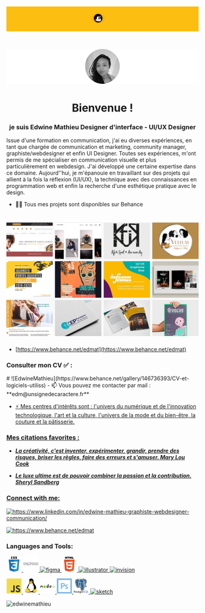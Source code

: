 # ![EdwineMathieu](https://github.com/EdwineMathieu/EdwineMathieu/blob/main/Behance-Entete_Edwine%20Mathieu.gif)

# ![EdwineMathieu](https://github.com/EdwineMathieu/EdwineMathieu/blob/main/Github_Photo_Profil_Readme.png)
<h1 align="center">Bienvenue ! </h1>
<h3 align="center"> je suis Edwine Mathieu Designer d'interface - UI/UX Designer</h3>

Issue d'une formation en communication, j'ai eu diverses expériences, en tant que chargée de communication et marketing, community manager, graphiste/webdesigner et enfin UI Designer. Toutes ses expériences, m'ont permis de me spécialiser en communication visuelle et plus particulièrement en webdesign. J'ai développé une certaine expertise dans ce domaine. Aujourd''hui, je m'épanouie en travaillant sur des projets qui allient à la fois la réflexion (UI/UX), la technique avec des connaissances en programmation web et enfin la recherche d'une esthétique pratique avec le design. 

- 👨‍💻 Tous mes projets sont disponibles sur Behance 
# ![EdwineMathieu](https://github.com/EdwineMathieu/EdwineMathieu/blob/main/Behance_Edwine_Mathieu_Projets.jpg)
- [https://www.behance.net/edmat](https://www.behance.net/edmat)

<h3>Consulter mon CV ✅ :</h3> 
# ![EdwineMathieu](https://www.behance.net/gallery/146736393/CV-et-logiciels-utiliss)
- 📫 Vous pouvez me contacter par mail : **edm@unsignedecaractere.fr** <a href="ici" src="mailto:edm@unsignedecaractere.fr" alt="adresse mail edm@unsignedecaractere.fr"> 

- ⚡ Mes centres d'intérêts sont : l'univers du numérique et de l'innovation technologique, l'art et la culture, l'univers de la mode et du bien-être, la couture et la pâtisserie.
<h3> Mes citations favorites :</h3>

- ***La créativité, c'est inventer, expérimenter, grandir, prendre des risques, briser les règles, faire des erreurs et s'amuser. Mary Lou Cook***

- ***Le luxe ultime est de pouvoir combiner la passion et la contribution. Sheryl Sandberg***

<h3 align="left">Connect with me:</h3>
<p align="left">
<a href="https://linkedin.com/in/https://www.linkedin.com/in/edwine-mathieu-graphiste-webdesigner-communication/" target="blank"><img align="center" src="https://raw.githubusercontent.com/rahuldkjain/github-profile-readme-generator/master/src/images/icons/Social/linked-in-alt.svg" alt="https://www.linkedin.com/in/edwine-mathieu-graphiste-webdesigner-communication/" height="30" width="40" /></a>
  
<a href="https://www.behance.net/https://www.behance.net/edmat" target="blank"><img align="center" src="https://raw.githubusercontent.com/rahuldkjain/github-profile-readme-generator/master/src/images/icons/Social/behance.svg" alt="https://www.behance.net/edmat" height="30" width="40" /></a>
</p>

<h3 align="left">Languages and Tools:</h3>
<p align="left"> <a href="https://www.w3schools.com/css/" target="_blank" rel="noreferrer"> <img src="https://raw.githubusercontent.com/devicons/devicon/master/icons/css3/css3-original-wordmark.svg" alt="css3" width="40" height="40"/> </a> 
<a href="https://expressjs.com" target="_blank" rel="noreferrer"> <img src="https://raw.githubusercontent.com/devicons/devicon/master/icons/express/express-original-wordmark.svg" alt="express" width="40" height="40"/> </a> <a href="https://www.figma.com/" target="_blank" rel="noreferrer"> <img src="https://www.vectorlogo.zone/logos/figma/figma-icon.svg" alt="figma" width="40" height="40"/> </a> <a href="https://www.w3.org/html/" target="_blank" rel="noreferrer"> <img src="https://raw.githubusercontent.com/devicons/devicon/master/icons/html5/html5-original-wordmark.svg" alt="html5" width="40" height="40"/> </a> <a href="https://www.adobe.com/in/products/illustrator.html" target="_blank" rel="noreferrer"> <img src="https://www.vectorlogo.zone/logos/adobe_illustrator/adobe_illustrator-icon.svg" alt="illustrator" width="40" height="40"/> </a> <a href="https://www.invisionapp.com/" target="_blank" rel="noreferrer"> <img src="https://www.vectorlogo.zone/logos/invisionapp/invisionapp-icon.svg" alt="invision" width="40" height="40"/> 
  
  </a> <a href="https://developer.mozilla.org/en-US/docs/Web/JavaScript" target="_blank" rel="noreferrer"> <img src="https://raw.githubusercontent.com/devicons/devicon/master/icons/javascript/javascript-original.svg" alt="javascript" width="40" height="40"/> </a> <a href="https://www.linux.org/" target="_blank" rel="noreferrer"> <img src="https://raw.githubusercontent.com/devicons/devicon/master/icons/linux/linux-original.svg" alt="linux" width="40" height="40"/> </a> <a href="https://nodejs.org" target="_blank" rel="noreferrer"> <img src="https://raw.githubusercontent.com/devicons/devicon/master/icons/nodejs/nodejs-original-wordmark.svg" alt="nodejs" width="40" height="40"/> </a> <a href="https://www.photoshop.com/en" target="_blank" rel="noreferrer"> <img src="https://raw.githubusercontent.com/devicons/devicon/master/icons/photoshop/photoshop-line.svg" alt="photoshop" width="40" height="40"/> </a>
<a href="https://www.postgresql.org" target="_blank" rel="noreferrer"> <img src="https://raw.githubusercontent.com/devicons/devicon/master/icons/postgresql/postgresql-original-wordmark.svg" alt="postgresql" width="40" height="40"/> </a> <a href="https://www.sketch.com/" target="_blank" rel="noreferrer"> <img src="https://www.vectorlogo.zone/logos/sketchapp/sketchapp-icon.svg" alt="sketch" width="40" height="40"/> </a> </p>

<p><img align="center" src="https://github-readme-stats.vercel.app/api/top-langs?username=edwinemathieu&show_icons=true&locale=en&layout=compact" alt="edwinemathieu" /></p>

